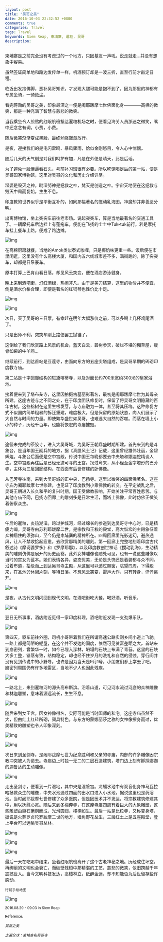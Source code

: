 ```yaml
---
layout: post
title: "吴哥之美"
date: 2016-10-03 22:32:52 +0800
comments: true
categories: Travel
tags: Travel
keywords: Siem Reap, 柬埔寨, 暹粒, 吴哥
description: 
---
```


柬埔寨是之前完全没有考虑过的一个地方，只因基友一声吼。说走就走...并没有想象中容易。

虽然签证简单地和路边发传单一样，机酒预订却是一波三折，直至行前才敲定日程。

临近出发抱佛脚，恶补吴哥知识，才发现大腿可能是抱不到了，因为那里的神都有专属坐骑，一骑绝尘。

看完蒋勋的吴哥之美，印象最深之一便是阇耶跋摩七世佛面化身————高棉的微笑，那是一种充满了智慧与慈悲的微笑。

当我乘坐令人煎熬的红眼航班抵达暹粒机场之时，便看见海关人员那迷之微笑，嘴中还念念有词，小费，小费。

随后微笑渐渐变成黑脸，最终勉强敲章放行。

是夜，迎接我们的是电闪雷鸣、暴风骤雨，恰似金刚怒目，令人心中惴惴。

随后几天的天气倒是对我们呵护有加，凡是在外便是晴天，此是后话。

<!-- more -->

为了避免一脸懵逼看石头，考前补习班很有必要。所以吃饱喝足后的第一站，便是吴哥国家博物馆，这里对吴哥的文化和历史介绍详尽。

湿婆是毁灭之神，毗湿努神是拯救之神，梵天是创造之神。宇宙天地便在这拯救与毁灭中周而复始，生生不息。

印度教的世界似乎是平衡互补的，如同那幅著名的搅动乳海图，神魔却并非善恶分明。

出离博物馆，坐上突突车前往老市场。说起突突车，算是当地最著名的交通工具了。一辆摩托车后边挂上有蓬拖车，便能在飞扬的尘土中Tuk-tuk前行。若是摩托车挂上餐车上路，便成了路边摊。

![img][img1]

在高棉厨房就餐，当地的Amok类似泰式咖喱，只是椰奶味更重一些。饭后便在市里闲逛，这里没有什么高楼大厦，和国内五六线城市差不多，满街跑的，除了突突车，却都是日系豪车。

原本打算上巴肯山看日落，却见风云突变，便在酒店游泳健身。

晚上来到酒吧街，灯红酒绿，热闹非凡。由于是美刀结算，这里的物价并不便宜，倒是酒水价格合理，即便是著名的红钢琴也性价比十足。

![img][img2]

![img][img3]

次日，买了吴哥的三日票，有幸赶在明年大幅涨价之前，可以多喝上几杯鸡尾酒了。

只是出师不利，突突车刚上路便罢工抛锚了。

这倒给了我们欣赏路上风景的机会，蓝天白云，碧树参天，破烂不堪的棚草屋，瘦骨如柴的牛羊鸡...

继续前行，到达首站是豆蔻寺，由面向东方的五座尖塔组成，是吴哥早期的砖砌印度教寺庙。

第二站是十字回廊结构的斑黛喀蒂寺，以及对面长约700米宽约300米的皇家浴池。

接着便来到了塔布茏寺，这里因拍摄古墓丽影著名，最初是阇耶跋摩七世为其母亲所建。这座古迹与之不同之处，在于印度团队修复时，保留了将吴哥文明隐藏的百年古树。这些榕树在这里生根发芽，与寺庙融为一体，甚至将其压垮。这种修复方式不似国内简单粗暴的拆迁重建，难度极大，但是保留的原始状态，向人们展示了大自然与时间的力量。即使繁华盛世如吴哥，也难逃大自然的吞噬。而落在墙上小小的种子，历经千百年，也能将恢宏的寺庙摧毁。

![img][img4]

途径未完成的茶胶寺，进入大吴哥城，为吴哥王朝鼎盛时期所建。首先来到的是斗象台，是当年国王阅兵的地方，据《真腊风土记》记载，这里曾经雄伟壮丽，金碧辉煌。斗象台后面便是空中宫殿，传说中国王每晚都要去中央塔和娜迦蛇精谈人生。空中宫殿再往后是已经无迹可寻的王宫。拐过弯来，从小径至金字塔形的巴芳寺，主体为三层回廊结构，在西面有后世修建的卧佛像。

从巴芳寺往南，来到大吴哥城的正中央，巴扬寺。这里以微笑的四面佛著名。这座寺庙为阇耶跋摩七世修建，也见证了印度教到小乘佛教的转变。在平定战乱之后，吴哥王朝进入长久和平的复兴时期，国王受佛教影响，开始关注平常百姓悲苦。与其他寺庙不同，巴扬寺回廊上的雕刻多是日常生活，而塔上佛像，此时仿佛正微笑着俯察众生。

![img][img5]

午后的暹粒，炎热潮湿。跨过护城河，经过绵长的参道到达吴哥寺中心时，已是精疲力竭。吴哥寺由苏利耶跋摩二世，是宗教和王权的殿堂，高大恢宏的主殿象征着众神居住的须弥山，至今仍是柬埔寨的精神所在。四周回廊里光影迷幻，避热通风，让人不禁收拾起疲惫，去欣赏那精美的雕刻。第一回廊上完整地刻着印度古代叙述诗《摩诃婆罗多》和《罗摩耶那》，以及印度教创世神话《搅动乳海》，生动精美的雕刻仿佛是展开的历史画卷。此外女神雕像也随处可见，也有一说这些雕像以当时的宫女为蓝本。她们表情各异，姿态优美，无论是头饰还是着装都与众不同。沿着布道，拾级而上到达吴哥寺主殿，从这里可以透过飘窗，眺望四周。下得殿来，在圣池旁休憩片刻，等待日落。不想风云突变，雷声大作，只有转身，悻悻离开。

![img][img6]

是夜，从古代文明闪回到现代文明，在酒吧街吃大餐，喝好酒，听音乐。

![img][img7]

翌日无所事事，酒店附近觅得一家印度料理，酒吧附近发现一支劲爆乐队。

![img][img8]

第四天，驱车前往外圈，司机小哥带着我们在所谓高速公路实则乡间小道上飞驰。一路上都是简陋的棚屋，在这个并不发达的国度，依然可见贫富差距之大。首站来到崩密列，曾繁华一时，如今已埋入深林，坍塌的石块上布满了青苔。这里的石块大多工整，错落有致，结构稳定，却也经不住岁月的洗礼和自然的侵蚀。穿行间并没有见到传说中的小野导，也许是因为当天是9月1号，小朋友们都上学去了吧。崩密列周围仍有许多地雷区，当地不少人也因此残疾。

![img][img9]

一路北上，来到暹粒河的源头高布斯滨。沿着山道，可见河水流过河底的众神雕像和林迦雕塑，意味着源远流长，生生不息。

![img][img10]

随后来到女王宫，因女神像得名，实际可能是当时国师的私宅。这座寺庙虽然不大，但由红土红砖所砌，颇具特色。与东方的蒙娜丽莎之称的女神像擦身而过，优美精致的雕塑也令人印象深刻。

![img][img11]

![img][img12]

次日来到圣剑寺，是阇耶跋摩七世为纪念胜利和父亲的寺庙，内部的许多雕像因宗教冲突被人为凿去。寺庙边上时独一无二的二层石造建筑，塔门边上刻有脚踩娜迦的迦鲁达的生动雕像。

![img][img13]

走出圣剑寺，便看到一片湿地，其中央是涅磐宫。龙蟠水池中有观音化身神马瓦拉哈拯救众生的雕像，中央水池通过四面的出水口进入小水池，据说这里也是药浴池。当时阇耶跋摩七世修建了众多医院，但是因医术并不发达，将宗教建筑修建其中，用以抚慰心灵。随后来到冬梅奔寺，在这座寺庙四周有着巨大的大象雕塑，这些雕塑由巨石磨刻而成，光滑圆润，栩栩如生。最后一站是比粒寺，又称变身塔，据说是火葬罗贞陀罗跋摩二世的地方，墙角野花丛生，三层红土上是五座殿堂，登上平台可以远眺吴哥丛林。

![img][img14]

![img][img15]

![img][img16]

最后一天在吃喝中结束，坐着红眼航班离开了这个古老神秘之地。历经成住坏空，再绚丽的文明也会衰亡，而破壁残桓中那精湛的工艺，慈悲的微笑，依旧跨越千年震撼世人。当今文明科技发达，高楼林立，纸醉金迷，却不知能否为后世留存些许感动。

<sub>行前手绘地图</sub>

![img][img17]

<sub>2016.08.29 - 09.03 in Siem Reap</sub>

<sub>Reference:</sub>

<sub>_吴哥之美_</sub>

<sub>_走遍全球：柬埔寨和吴哥寺_</sub>



[img1]: http://7xj95q.com1.z0.glb.clouddn.com/siemreapday1_2.jpg?imageView2/2/q/85|watermark/2/text/TGF3cmVuY2UgU3Vu/font/YXJpYWw=/fontsize/300/fill/IzAwMDAwMA==/dissolve/70/gravity/SouthEast/dx/10/dy/10

[img2]: http://7xj95q.com1.z0.glb.clouddn.com/siemreapday1_1.jpg?imageView2/2/q/85|watermark/2/text/TGF3cmVuY2UgU3Vu/font/YXJpYWw=/fontsize/300/fill/IzAwMDAwMA==/dissolve/70/gravity/SouthEast/dx/10/dy/10

[img3]: http://7xj95q.com1.z0.glb.clouddn.com/siemreapday1_3.jpg?imageView2/2/q/85|watermark/2/text/TGF3cmVuY2UgU3Vu/font/YXJpYWw=/fontsize/300/fill/IzAwMDAwMA==/dissolve/70/gravity/SouthEast/dx/10/dy/10

[img4]: http://7xj95q.com1.z0.glb.clouddn.com/siemreapday2_1.jpg?imageView2/2/q/85|watermark/2/text/TGF3cmVuY2UgU3Vu/font/YXJpYWw=/fontsize/300/fill/IzAwMDAwMA==/dissolve/70/gravity/SouthEast/dx/10/dy/10

[img5]: http://7xj95q.com1.z0.glb.clouddn.com/siemreapday2_2.jpg?imageView2/2/q/85|watermark/2/text/TGF3cmVuY2UgU3Vu/font/YXJpYWw=/fontsize/300/fill/IzAwMDAwMA==/dissolve/70/gravity/SouthEast/dx/10/dy/10

[img6]: http://7xj95q.com1.z0.glb.clouddn.com/siemreapday2_3.jpg?imageView2/2/q/85|watermark/2/text/TGF3cmVuY2UgU3Vu/font/YXJpYWw=/fontsize/300/fill/IzAwMDAwMA==/dissolve/70/gravity/SouthEast/dx/10/dy/10

[img7]: http://7xj95q.com1.z0.glb.clouddn.com/siemreapday2_4.jpg?imageView2/2/q/85|watermark/2/text/TGF3cmVuY2UgU3Vu/font/YXJpYWw=/fontsize/300/fill/IzAwMDAwMA==/dissolve/70/gravity/SouthEast/dx/10/dy/10

[img8]: http://7xj95q.com1.z0.glb.clouddn.com/siemreapday3_1.jpg?imageView2/2/q/85|watermark/2/text/TGF3cmVuY2UgU3Vu/font/YXJpYWw=/fontsize/300/fill/IzAwMDAwMA==/dissolve/70/gravity/SouthEast/dx/10/dy/10

[img9]: http://7xj95q.com1.z0.glb.clouddn.com/siemreapday4_1.jpg?imageView2/2/q/85|watermark/2/text/TGF3cmVuY2UgU3Vu/font/YXJpYWw=/fontsize/300/fill/IzAwMDAwMA==/dissolve/70/gravity/SouthEast/dx/10/dy/10

[img10]: http://7xj95q.com1.z0.glb.clouddn.com/siemreapday4_4.jpg?imageView2/2/q/85|watermark/2/text/TGF3cmVuY2UgU3Vu/font/YXJpYWw=/fontsize/300/fill/IzAwMDAwMA==/dissolve/70/gravity/SouthEast/dx/10/dy/10

[img11]: http://7xj95q.com1.z0.glb.clouddn.com/siemreapday4_2.jpg?imageView2/2/q/85|watermark/2/text/TGF3cmVuY2UgU3Vu/font/YXJpYWw=/fontsize/300/fill/IzAwMDAwMA==/dissolve/70/gravity/SouthEast/dx/10/dy/10

[img12]: http://7xj95q.com1.z0.glb.clouddn.com/siemreapday4_3.jpg?imageView2/2/q/85|watermark/2/text/TGF3cmVuY2UgU3Vu/font/YXJpYWw=/fontsize/300/fill/IzAwMDAwMA==/dissolve/70/gravity/SouthEast/dx/10/dy/10

[img13]: http://7xj95q.com1.z0.glb.clouddn.com/siemreapday5_1.jpg?imageView2/2/q/85|watermark/2/text/TGF3cmVuY2UgU3Vu/font/YXJpYWw=/fontsize/300/fill/IzAwMDAwMA==/dissolve/70/gravity/SouthEast/dx/10/dy/10

[img14]: http://7xj95q.com1.z0.glb.clouddn.com/siemreapday5_2.jpg?imageView2/2/q/85|watermark/2/text/TGF3cmVuY2UgU3Vu/font/YXJpYWw=/fontsize/300/fill/IzAwMDAwMA==/dissolve/70/gravity/SouthEast/dx/10/dy/10

[img15]: http://7xj95q.com1.z0.glb.clouddn.com/siemreapday5_3.jpg?imageView2/2/q/85|watermark/2/text/TGF3cmVuY2UgU3Vu/font/YXJpYWw=/fontsize/300/fill/IzAwMDAwMA==/dissolve/70/gravity/SouthEast/dx/10/dy/10

[img16]: http://7xj95q.com1.z0.glb.clouddn.com/siemreapday6.jpg?imageView2/2/q/85|watermark/2/text/TGF3cmVuY2UgU3Vu/font/YXJpYWw=/fontsize/300/fill/IzAwMDAwMA==/dissolve/70/gravity/SouthEast/dx/10/dy/10

[img17]: http://7xj95q.com1.z0.glb.clouddn.com/siemreapmap.jpg?imageView2/2/q/85|watermark/2/text/TGF3cmVuY2UgU3Vu/font/YXJpYWw=/fontsize/300/fill/IzAwMDAwMA==/dissolve/70/gravity/SouthEast/dx/10/dy/10

